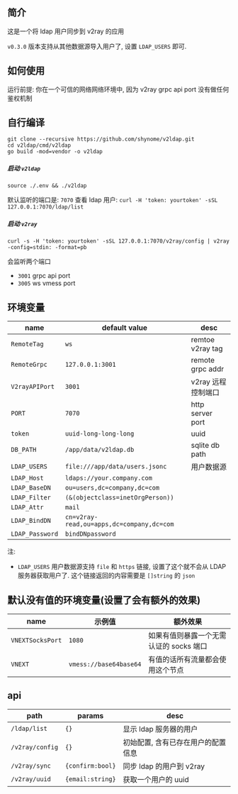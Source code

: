 ## 简介

这是一个将 ldap 用户同步到 v2ray 的应用

`v0.3.0` 版本支持从其他数据源导入用户了, 设置 `LDAP_USERS` 即可.

## 如何使用

运行前提: 你在一个可信的网络网络环境中, 因为 v2ray grpc api port 没有做任何鉴权机制

## 自行编译

```
git clone --recursive https://github.com/shynome/v2ldap.git
cd v2ldap/cmd/v2ldap
go build -mod=vendor -o v2ldap
```

##### 启动 `v2ldap`

`source ./.env && ./v2ldap`

默认监听的端口是: `7070`
查看 ldap 用户: `curl -H 'token: yourtoken' -sSL 127.0.0.1:7070/ldap/list`

##### 启动 `v2ray`

`curl -s -H 'token: yourtoken' -sSL 127.0.0.1:7070/v2ray/config | v2ray -config=stdin: -format=pb`

会监听两个端口

- `3001` grpc api port
- `3005` ws vmess port

## 环境变量

| name            | default value                             | desc               |
| --------------- | ----------------------------------------- | ------------------ |
| `RemoteTag`     | `ws`                                      | remtoe v2ray tag   |
| `RemoteGrpc`    | `127.0.0.1:3001`                          | remote grpc addr   |
| `V2rayAPIPort`  | `3001`                                    | v2ray 远程控制端口 |
| `PORT`          | `7070`                                    | http server port   |
| `token`         | `uuid-long-long-long`                     | uuid               |
| `DB_PATH`       | `/app/data/v2ldap.db`                     | sqlite db path     |
| `LDAP_USERS`    | `file:///app/data/users.jsonc`             | 用户数据源         |
| `LDAP_Host`     | `ldaps://your.company.com`                |
| `LDAP_BaseDN`   | `ou=users,dc=company,dc=com`              |
| `LDAP_Filter`   | `(&(objectclass=inetOrgPerson))`          |
| `LDAP_Attr`     | `mail`                                    |
| `LDAP_BindDN`   | `cn=v2ray-read,ou=apps,dc=company,dc=com` |
| `LDAP_Password` | `bindDNpassword`                          |

注:

- `LDAP_USERS` 用户数据源支持 `file` 和 `https` 链接, 设置了这个就不会从 LDAP 服务器获取用户了.
  这个链接返回的内容需要是 `[]string` 的 `json`

## 默认没有值的环境变量(设置了会有额外的效果)

| name             | 示例值                 | 额外效果                                |
| ---------------- | ---------------------- | --------------------------------------- |
| `VNEXTSocksPort` | `1080`                 | 如果有值则暴露一个无需认证的 socks 端口 |
| `VNEXT`          | `vmess://base64base64` | 有值的话所有流量都会使用这个节点        |

## api

| path            | params           | desc                               |
| --------------- | ---------------- | ---------------------------------- |
| `/ldap/list`    | `{}`             | 显示 ldap 服务器的用户             |
| `/v2ray/config` | `{}`             | 初始配置, 含有已存在用户的配置信息 |
| `/v2ray/sync`   | `{confirm:bool}` | 同步 ldap 的用户到 v2ray           |
| `/v2ray/uuid`   | `{email:string}` | 获取一个用户的 uuid                |
